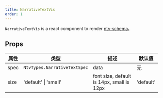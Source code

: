 ```yaml
---
title: NarrativeTextVis
order: 1
---
```


`NarrativeTextVis` is a react component to render [ntv-schema](../../guide/ntv/ntv-schema.zh.md)。

## Props

| 属性         | 类型                | 描述                 | 默认值          |
| ------------ | ------------------- | -------------------- | --------------- |
| spec         | `NtvTypes.NarrativeTextSpec`             | data             | 无              |
| size         | 'default' \| 'small'    | font size, default is 14px, small is 12px           | 'default'              |
